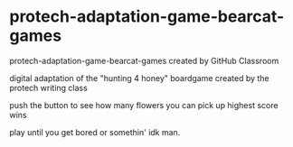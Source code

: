 # protech-adaptation-game-bearcat-games
protech-adaptation-game-bearcat-games created by GitHub Classroom

digital adaptation of the "hunting 4 honey" boardgame created by the protech writing class

push the button to see how many flowers you can pick up
highest score wins

play until you get bored or somethin' idk man.
